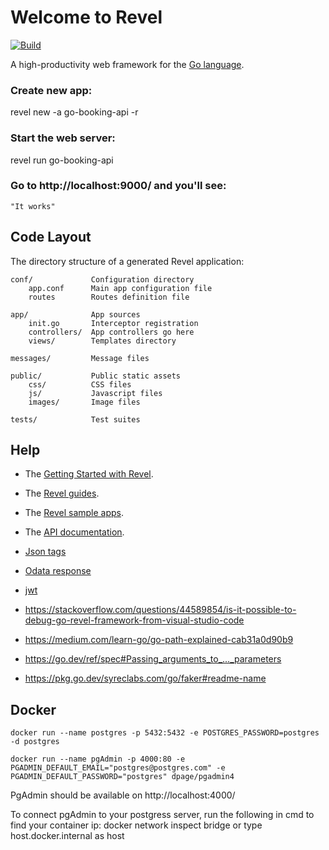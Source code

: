 # Welcome to Revel
[![Build](https://github.com/LightBlueHue/go-booking-api/actions/workflows/go.yml/badge.svg?branch=main)](https://github.com/LightBlueHue/go-booking-api/actions/workflows/go.yml)

A high-productivity web framework for the [Go language](http://www.golang.org/).

### Create new app:
revel new -a go-booking-api -r

### Start the web server:

   revel run go-booking-api

### Go to http://localhost:9000/ and you'll see:

    "It works"

## Code Layout

The directory structure of a generated Revel application:

    conf/             Configuration directory
        app.conf      Main app configuration file
        routes        Routes definition file

    app/              App sources
        init.go       Interceptor registration
        controllers/  App controllers go here
        views/        Templates directory

    messages/         Message files

    public/           Public static assets
        css/          CSS files
        js/           Javascript files
        images/       Image files

    tests/            Test suites


## Help

* The [Getting Started with Revel](http://revel.github.io/tutorial/gettingstarted.html).
* The [Revel guides](http://revel.github.io/manual/index.html).
* The [Revel sample apps](http://revel.github.io/examples/index.html).
* The [API documentation](https://godoc.org/github.com/revel/revel).

* [Json tags](https://drstearns.github.io/tutorials/gojson/)
* [Odata response](https://docs.oasis-open.org/odata/odata-json-format/v4.0/errata02/os/odata-json-format-v4.0-errata02-os-complete.html#_Toc403940655)
* [jwt](https://medium.com/wesionary-team/jwt-authentication-in-golang-with-gin-63dbc0816d55)
* https://stackoverflow.com/questions/44589854/is-it-possible-to-debug-go-revel-framework-from-visual-studio-code
* https://medium.com/learn-go/go-path-explained-cab31a0d90b9
* https://go.dev/ref/spec#Passing_arguments_to_..._parameters
* https://pkg.go.dev/syreclabs.com/go/faker#readme-name


## Docker
`docker run --name postgres -p 5432:5432 -e POSTGRES_PASSWORD=postgres -d postgres`

`docker run --name pgAdmin -p 4000:80 -e PGADMIN_DEFAULT_EMAIL="postgres@postgres.com" -e PGADMIN_DEFAULT_PASSWORD="postgres" dpage/pgadmin4`


PgAdmin should be available on http://localhost:4000/

To connect pgAdmin to your postgress server, run the following in cmd to find your container ip: docker network inspect bridge or type host.docker.internal as host
